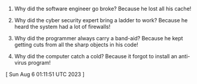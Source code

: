  
1. Why did the software engineer go broke? Because he lost all his cache!

2. Why did the cyber security expert bring a ladder to work? Because he heard the system had a lot of firewalls!

3. Why did the programmer always carry a band-aid? Because he kept getting cuts from all the sharp objects in his code!

4. Why did the computer catch a cold? Because it forgot to install an anti-virus program!
 
[ 
Sun Aug  6 01:11:51 UTC 2023
 ]
